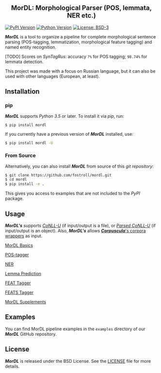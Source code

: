 <h2 align="center">MorDL: Morphological Parser (POS, lemmata, NER etc.)</h2>

[![PyPI Version](https://img.shields.io/pypi/v/morra?color=blue)](https://pypi.org/project/mordl/)
[![Python Version](https://img.shields.io/pypi/pyversions/morra?color=blue)](https://www.python.org/)
[![License: BSD-3](https://img.shields.io/badge/License-BSD-brightgreen.svg)](https://opensource.org/licenses/BSD-3-Clause)

***MorDL*** is a tool to organize a pipeline for complete morphological
sentence parsing (POS-tagging, lemmatization, morphological feature tagging)
and named entity recognition.

[TODO]
Scores on *SynTagRus*: accuracy `?%` for POS tagging; `98.74%` for lemmata
detection.

This project was made with a focus on Russian language, but it can also be
used with other languages (European, at least).

## Installation

### pip

***MorDL*** supports *Python 3.5* or later. To install it via *pip*, run:
```sh
$ pip install mordl
```

If you currently have a previous version of ***MorDL*** installed, use:
```sh
$ pip install mordl -U
```

### From Source

Alternatively, you can also install ***MorDL*** from source of this *git
repository*:
```sh
$ git clone https://github.com/fostroll/mordl.git
$ cd mordl
$ pip install -e .
```
This gives you access to examples that are not included to the *PyPI* package.

## Usage

***MorDL's*** supports 
[*CoNLL-U*](https://universaldependencies.org/format.html) (if input/output is
a file), or
[*Parsed CoNLL-U*](https://github.com/fostroll/corpuscula/blob/master/doc/README_PARSED_CONLLU.md)
(if input/output is an object). Also, ***MorDL's*** allows
[***Corpuscula***'s corpora wrappers](https://github.com/fostroll/corpuscula/blob/master/doc/README_CORPORA.md)
as input.

[MorDL Basics](https://github.com/fostroll/mordl/blob/master/doc/README_BASICS.md)

[POS-tagger](https://github.com/fostroll/mordl/blob/master/doc/README_UPOS.md)

[NER](https://github.com/fostroll/mordl/blob/master/doc/README_NER.md)

[Lemma Prediction](https://github.com/fostroll/mordl/blob/master/doc/README_LEMMA.md)

[FEAT Tagger](https://github.com/fostroll/mordl/blob/master/doc/README_FEAT.md)

[FEATS Tagger](https://github.com/fostroll/mordl/blob/master/doc/README_FEATS.md)

[MorDL Supplements](https://github.com/fostroll/mordl/blob/master/doc/README_SUPPLEMENTS.md)

## Examples

You can find MorDL pipeline examples in the `examples` directory of our
***MorDL*** GitHub repository.

## License

***MorDL*** is released under the BSD License. See the
[LICENSE](https://github.com/fostroll/mordl/blob/master/LICENSE) file for more
details.
